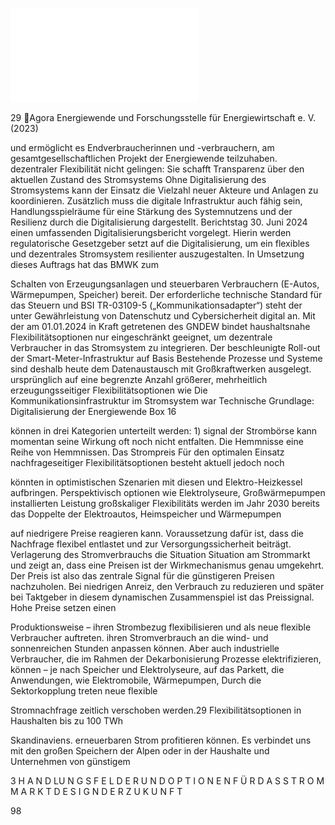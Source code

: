 ![./pages/page100.pdf](../assets/./pages/page100.pdf)




29	Agora Energiewende und Forschungsstelle für Energiewirtschaft e. V. (2023)

und ermöglicht es Endverbraucherinnen und -verbrauchern, am gesamtgesellschaftlichen Projekt der Energiewende teilzuhaben.
dezentraler Flexibilität nicht gelingen: Sie schafft Transparenz über den aktuellen Zustand des Stromsystems
Ohne Digitalisierung des Stromsystems kann der Einsatz
die Vielzahl neuer Akteure und Anlagen zu koordinieren.
Zusätzlich muss die digitale Infrastruktur auch fähig sein,
Handlungsspielräume für eine Stärkung des Systemnutzens und der Resilienz durch die Digitalisierung dargestellt.
Berichtstag 30. Juni 2024 einen umfassenden Digitalisierungsbericht vorgelegt. Hierin werden regulatorische
Gesetzgeber setzt auf die Digitalisierung, um ein flexibles und dezentrales Stromsystem resilienter auszugestalten. In Umsetzung dieses Auftrags hat das BMWK zum

Schalten von Erzeugungsanlagen und steuerbaren Verbrauchern (E-Autos, Wärmepumpen, Speicher) bereit. Der
erforderliche technische Standard für das Steuern und
BSI TR-03109-5 („Kommunikationsadapter“) steht der
unter Gewährleistung von Datenschutz und Cybersicherheit digital an. Mit der am 01.01.2024 in Kraft getretenen
des GNDEW bindet haushaltsnahe Flexibilitätsoptionen
nur eingeschränkt geeignet, um dezentrale Verbraucher in das Stromsystem zu integrieren. Der beschleunigte Roll-out der Smart-Meter-Infrastruktur auf Basis
Bestehende Prozesse und Systeme sind deshalb heute
dem Datenaustausch mit Großkraftwerken ausgelegt.
ursprünglich auf eine begrenzte Anzahl größerer, mehrheitlich erzeugungsseitiger Flexibilitätsoptionen wie
Die Kommunikationsinfrastruktur im Stromsystem war
Technische Grundlage: Digitalisierung der Energiewende
Box 16

können in drei Kategorien unterteilt werden: 1)
signal der Strombörse kann momentan seine Wirkung oft noch nicht entfalten. Die Hemmnisse
eine Reihe von Hemmnissen. Das Strompreis­
Für den optimalen Einsatz nachfrageseitiger Flexibilitätsoptionen besteht aktuell jedoch noch

könnten in optimistischen Szenarien mit diesen
und Elektro-Heizkessel aufbringen. Perspektivisch
optionen wie Elektrolyseure, Großwärmepumpen
installierten Leistung großskaliger Flexibilitäts­
werden im Jahr 2030 bereits das Doppelte der
Elektroautos, Heimspeicher und Wärmepumpen

auf niedrigere Preise reagieren kann.
Voraussetzung dafür ist, dass die Nachfrage flexibel
entlastet und zur Versorgungssicherheit beiträgt.
Verlagerung des Stromverbrauchs die Situation
Situation am Strommarkt und zeigt an, dass eine
Preisen ist der Wirkmechanismus genau umgekehrt. Der Preis ist also das zentrale Signal für die
günstigeren Preisen nachzuholen. Bei niedrigen
Anreiz, den Verbrauch zu reduzieren und später bei
Taktgeber in diesem dynamischen Zusammenspiel ist das Preissignal. Hohe Preise setzen einen

Produktionsweise – ihren Strombezug flexibilisieren und als neue flexible Verbraucher auftreten.
ihren Stromverbrauch an die wind- und sonnenreichen Stunden anpassen können. Aber auch industrielle Verbraucher, die im Rahmen der Dekarbonisierung Prozesse elektrifizieren, können – je nach
Speicher und Elektrolyseure, auf das Parkett, die
Anwendungen, wie Elektromobile, Wärmepumpen,
Durch die Sektorkopplung treten neue flexible

Stromnachfrage zeitlich verschoben werden.29
Flexibilitätsoptionen in Haushalten bis zu 100 TWh

Skandinaviens.
erneuerbaren Strom profitieren können. Es verbindet uns mit den großen Speichern der Alpen oder
in der Haushalte und Unternehmen von günstigem

3 H A N D LU N G S F E L D E R U N D O P T I O N E N F Ü R D A S S T R O M M A R K T D E S I G N D E R Z U K U N F T

98
